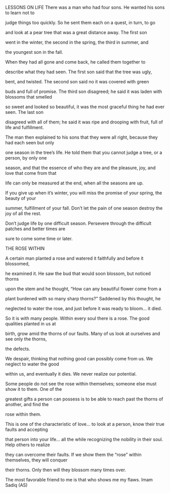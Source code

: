 


LESSONS ON LIFE
There was a man who had four sons. He wanted his sons to learn not to

judge things too quickly. So he sent them each on a quest, in turn, to
go

and look at a pear tree that was a great distance away. The first son

went in the winter, the second in the spring, the third in summer, and

the youngest son in the fall.

When they had all gone and come back, he called them together to

describe what they had seen. The first son said that the tree was ugly,

bent, and twisted. The second son said no it was covered with green

buds and full of promise. The third son disagreed; he said it was laden
with blossoms that smelled

so sweet and looked so beautiful, it was the most graceful thing he had
ever seen. The last son

disagreed with all of them; he said it was ripe and drooping with fruit,
full of life and fulfillment.

The man then explained to his sons that they were all right, because
they had each seen but only

one season in the tree’s life. He told them that you cannot judge a
tree, or a person, by only one

season, and that the essence of who they are and the pleasure, joy, and
love that come from that

life can only be measured at the end, when all the seasons are up.

If you give up when it’s winter, you will miss the promise of your
spring, the beauty of your

summer, fulfillment of your fall. Don’t let the pain of one season
destroy the joy of all the rest.

Don’t judge life by one difficult season. Persevere through the
difficult patches and better times are

sure to come some time or later.

THE ROSE WITHIN

A certain man planted a rose and watered it faithfully and before it
blossomed,

he examined it. He saw the bud that would soon blossom, but noticed
thorns

upon the stem and he thought, “How can any beautiful flower come from a

plant burdened with so many sharp thorns?” Saddened by this thought, he

neglected to water the rose, and just before it was ready to bloom... it
died.

So it is with many people. Within every soul there is a rose. The good
qualities planted in us at

birth, grow amid the thorns of our faults. Many of us look at ourselves
and see only the thorns,

the defects.

We despair, thinking that nothing good can possibly come from us. We
neglect to water the good

within us, and eventually it dies. We never realize our potential.

Some people do not see the rose within themselves; someone else must
show it to them. One of the

greatest gifts a person can possess is to be able to reach past the
thorns of another, and find the

rose within them.

This is one of the characteristic of love... to look at a person, know
their true faults and accepting

that person into your life... all the while recognizing the nobility in
their soul. Help others to realize

they can overcome their faults. If we show them the “rose” within
themselves, they will conquer

their thorns. Only then will they blossom many times over.

The most favorable friend to me is that who shows me my flaws. Imam
Sadiq (AS)


